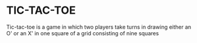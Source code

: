 # TIC-TAC-TOE
Tic-tac-toe is a game in which two players take turns in drawing either an O' or an X' in one square of a grid consisting of nine squares
